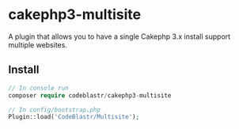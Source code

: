 # cakephp3-multisite
A plugin that allows you to have a single Cakephp 3.x install support multiple websites. 

## Install

```php
// In console run
composer require codeblastr/cakephp3-multisite
```

```php
// In config/bootstrap.php
Plugin::load('CodeBlastr/Multisite');
```
